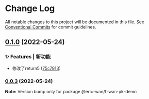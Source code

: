 # Change Log

All notable changes to this project will be documented in this file.
See [Conventional Commits](https://conventionalcommits.org) for commit guidelines.

## [0.1.0](https://github.com/GOGOGOSIR/lerna-demo/compare/v0.0.3...v0.1.0) (2022-05-24)


### ✨ Features | 新功能

* 修改了return5 ([75c7913](https://github.com/GOGOGOSIR/lerna-demo/commit/75c791320f7216c12bef61cea0d36e2eae35a920))



### [0.0.3](https://github.com/GOGOGOSIR/lerna-demo/compare/v0.0.2...v0.0.3) (2022-05-24)

**Note:** Version bump only for package @eric-wan/f-wan-pk-demo
